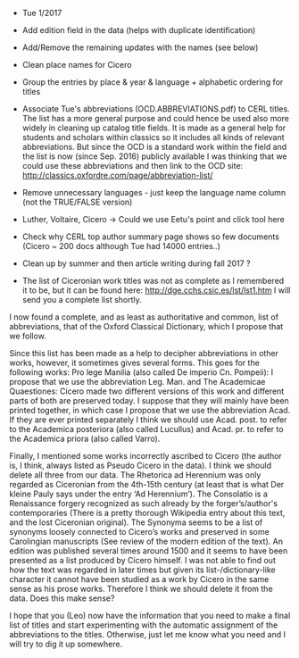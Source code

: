 * Tue 1/2017



- Add edition field in the data (helps with duplicate identification)
- Add/Remove the remaining updates with the names (see below)
- Clean place names for Cicero
- Group the entries by place & year & language + alphabetic ordering for titles

- Associate Tue's abbreviations (OCD.ABBREVIATIONS.pdf) to CERL titles. The list has a more general purpose and could hence be used also more widely in cleaning up catalog title fields. It is made as a general help for students and scholars within classics so it includes all kinds of relevant abbreviations. But since the OCD is a standard work within the field and the list is now (since Sep. 2016) publicly available I was thinking that we could use these abbreviations and then link to the OCD site: http://classics.oxfordre.com/page/abbreviation-list/

- Remove unnecessary languages - just keep the language name column
  (not the TRUE/FALSE version)
- Luther, Voltaire, Cicero -> Could we use Eetu's point and click tool here
- Check why CERL top author summary page shows so few documents
  (Cicero ~ 200 docs although Tue had 14000 entries..)
- Clean up by summer and then article writing during fall 2017 ?
- The list of Ciceronian work titles was not as complete as I remembered it to be, but it can be found here: http://dge.cchs.csic.es/lst/lst1.htm I will send you a complete list shortly.

I now found a complete, and as least as authoritative and common, list of abbreviations, that of the Oxford Classical Dictionary, which I propose that we follow.

Since this list has been made as a help to decipher abbreviations in other works, however, it sometimes gives several forms. This goes for the following works:
Pro lege Manilia (also called De imperio Cn. Pompeii): I propose that we use the abbreviation Leg. Man.
and
The Academicae Quaestiones: Cicero made two different versions of this work and different parts of both are preserved today. I suppose that they will mainly have been printed together, in which case I propose that we use the abbreviation Acad. 
If they are ever printed separately I think we should use Acad. post. to refer to the Academica posteriora (also called Lucullus) and Acad. pr. to refer to the Academica priora (also called Varro).

Finally, I mentioned some works incorrectly ascribed to Cicero (the author is, I think, always listed as Pseudo Cicero in the data). 
I think we should delete all three from our data.
The Rhetorica ad Herennium was only regarded as Ciceronian from the 4th-15th century (at least that is what Der kleine Pauly says under the entry ‘Ad Herennium’). 
The Consolatio is a Renaissance forgery recognized as such already by the forger’s/author's contemporaries (There is a pretty thorough Wikipedia entry about this text, and the lost Ciceronian original). 
The Synonyma seems to be a list of synonyms loosely connected to Cicero’s works and preserved in some Carolingian manuscripts (See review of the modern edition of the text). An edition was published several times around 1500 and it seems to have been presented as a list produced by Cicero himself. I was not able to find out how the text was regarded in later times but given its list-/dictionary-like character it cannot have been studied as a work by Cicero in the same sense as his prose works. Therefore I think we should delete it from the data. Does this make sense?

I hope that you (Leo) now have the information that you need to make a final list of titles and start experimenting with the automatic assignment of the abbreviations to the titles. Otherwise, just let me know what you need and I will try to dig it up somewhere.



